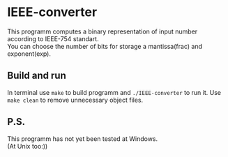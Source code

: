 # IEEE-converter  
This programm computes a binary representation of input number according to IEEE-754 standart.  
You can сhoose the number of bits for storage a mantissa(frac) and exponent(exp).
## Build and run
In terminal use `make` to build programm and `./IEEE-converter` to run it.
Use `make clean` to remove unnecessary object files.
## P.S.
This programm has not yet been tested at Windows.  
(At Unix too:))
